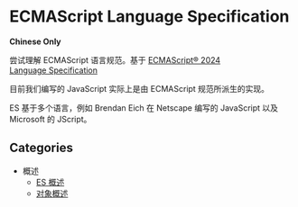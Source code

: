 # ECMAScript Language Specification

**Chinese Only**

尝试理解 ECMAScript 语言规范。基于 [ECMAScript® 2024 Language Specification](https://tc39.es/ecma262/multipage/)

目前我们编写的 JavaScript 实际上是由 ECMAScript 规范所派生的实现。

ES 基于多个语言，例如 Brendan Eich 在 Netscape 编写的 JavaScript 以及 Microsoft 的 JScript。

## Categories

- 概述
  - [ES 概述](./subs/001.Summary/001.md)
  - [对象概述](./subs/001.Summary/002.md)
